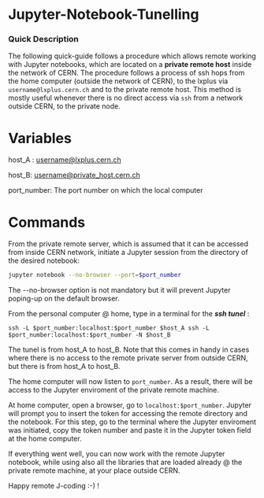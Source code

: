# Jupyter-Notebook-Tunelling

### Quick Description

The following quick-guide follows a procedure which allows remote working with Jupyter notebooks, which are located on a **private remote host** inside the network of CERN. The procedure follows a process of ssh hops from the home computer (outside the network of CERN), to the lxplus via `username@lxplus.cern.ch` and to the private remote host. This method is mostly useful whenever there is no direct access via `ssh` from a network outside CERN, to the private node. 

# Variables
host_A : username@lxplus.cern.ch

host_B: username@private_host.cern.ch

port_number: The port number on which the local computer
# Commands
From the private remote server, which is assumed that it can be accessed from inside CERN network, initiate a Jupyter session from the directory of the desired notebook:

```bash
jupyter notebook --no-browser --port=$port_number
```

The --no-browser option is not mandatory but it will prevent Jupyter poping-up on the default browser. 

From the personal computer @ home, type in a terminal for the ***ssh tunel*** : 
  
```shell
ssh -L $port_number:localhost:$port_number $host_A ssh -L $port_number:localhost:$port_number -N $host_B
```
The tunel is from host_A to host_B. Note that this comes in handy in cases where there is no access to the remote private server from outside CERN, but there is from host_A to host_B.

The home computer will now listen to `port_number`. As a result, there will be access to the Jupyter enviroment of the private remote machine.

At home computer, open a browser, go to `localhost:$port_number`. Jupyter will prompt you to insert the token for accessing the remote directory and the notebook. For this step, go to the terminal where the Jupyter enviroment was initiated, copy the token number and paste it in the Jupyter token field at the home computer.

If everything went well, you can now work with the remote Jupyter notebook, while using also all the libraries that are loaded already @ the private remote machine, at your place outside CERN.

Happy remote J-coding :-) !
